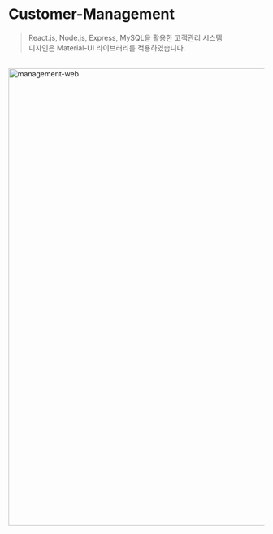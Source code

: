 # Customer-Management
> React.js, Node.js, Express, MySQL을 활용한 고객관리 시스템<br/>
디자인은 Material-UI 라이브러리를 적용하였습니다.
<br/>
<img width="900" alt="management-web" src="https://user-images.githubusercontent.com/60544994/103295297-fee45b80-4a36-11eb-9361-849852315aab.png">
